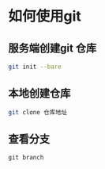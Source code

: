 # 如何使用git
## 服务端创建git 仓库

``` sh
git init --bare 
```
## 本地创建仓库
```sh
git clone 仓库地址
```
## 查看分支
``` git
git branch
```

